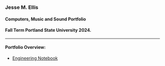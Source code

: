 ### Jesse M. Ellis
#### Computers, Music and Sound Portfolio
#### Fall Term Portland State University 2024.
---

#### Portfolio Overview:

- [Engineering Notebook](https://github.com/Othelas/CompMusicSoundPortfolio/blob/main/Notebook.md)